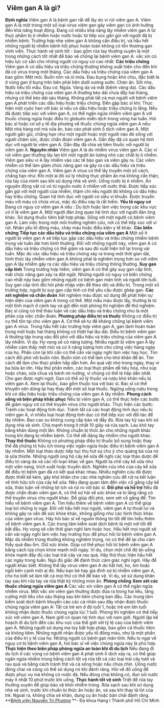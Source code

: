 ## ️ Viêm gan A là gì?

**Định nghĩa**
Viêm gan A là bệnh gan rất dễ lây do vi rút viêm gan A. Viêm gan A là một trong một số loại virus viêm gan gây viêm gan có ảnh hưởng đến khả năng hoạt động.
Đang có nhiều khả năng lây nhiễm viêm gan A từ thực phẩm bị ô nhiễm hoặc nước hoặc từ tiếp xúc gần gũi với người đã bị nhiễm bệnh. Trường hợp nhẹ viêm gan A không cần điều trị, và hầu hết những người bị nhiễm bệnh hồi phục hoàn toàn không có tổn thương gan vĩnh viễn.
Thực hành vệ sinh tốt - bao gồm rửa tay thường xuyên là một trong những cách tốt nhất để bảo vệ chống lại bệnh viêm gan A. vắc xin có hiệu lực có sẵn cho những người có nguy cơ cao nhất.
**Các triệu chứng**
Viêm gan A có dấu hiệu và triệu chứng thường không xuất hiện cho đến khi đã có virus trong một tháng. Các dấu hiệu và triệu chứng của viêm gan A bao gồm:
Mệt mỏi.
Buồn nôn và ói mửa.
Đau bụng hoặc khó chịu, đặc biệt là ở vùng gan ở bụng trên bên phải bên dưới xương sườn.
Chán ăn.
Sốt nhẹ.
Nước tiểu tối mầu.
Đau cơ.
Ngứa.
Vàng da và mắt (bệnh vàng da).
Các dấu hiệu và triệu chứng của viêm gan A thường kéo dài chưa đầy hai tháng, nhưng có thể kéo dài sáu tháng. Không phải tất cả mọi người với bệnh viêm gan A phát triển các dấu hiệu hoặc triệu chứng.
Đến gặp bác sĩ khi:
Thực hiện một cuộc hẹn với bác sĩ nếu có dấu hiệu hoặc triệu chứng lo lắng.
Nếu đã được tiếp xúc với viêm gan A, có thể ngăn ngừa nhiễm viêm gan A với thuốc chủng ngừa hoặc điều trị globulin miễn dịch trong vòng hai tuần. Hỏi bác sĩ hoặc cơ sở y tế địa phương về thuốc chủng ngừa viêm gan A nếu:
Một nhà hàng nơi mà vừa ăn, báo cáo phát sinh ổ dịch viêm gan A.
Một người gần gũi, chẳng hạn như một người hoặc một người nào đó sống với người chăm sóc, được chẩn đoán viêm gan A.
Gần đây đã có quan hệ tình dục với người bị viêm gan A.
Gần đây đã chia sẻ tiêm thuốc với người bị viêm gan A.
**Nguyên nhân**
Viêm gan A là do nhiễm virus viêm gan A. Các vi rút viêm gan thường lây lan khi một người ăn lượng nhỏ các chất bị ô nhiễm. Viêm gan siêu vi A lây nhiễm vào các tế bào gan và viêm gây ra. Các viêm nhiễm có thể làm giảm chức năng gan và gây ra các dấu hiệu và triệu chứng của viêm gan A.
Viêm gan A virus có thể lây truyền một số cách, chẳng hạn như:
Khi một ai đó xử lý những thực phẩm ăn mà không cẩn thận, rửa tay của mình sau khi sử dụng nhà vệ sinh.
Uống nước bị ô nhiễm.
Ăn nguyên động vật có vỏ từ nguồn nước ô nhiễm với nước thải.
Được tiếp xúc gần gũi với một người của nhiễm, thậm chí nếu người đó không có dấu hiệu hay triệu chứng.
Quan hệ tình dục với người có siêu vi khuẩn.
Được truyền máu với máu có chứa virus, mặc dù điều này là rất hiếm.
**Yếu tố nguy cơ**
Đang có nguy cơ viêm gan A nếu :
Du lịch hoặc làm việc trong các khu vực có tỉ lệ viêm gan A.
Một người đàn ông quan hệ tình dục với người đàn ông khác.
Sử dụng thuốc tiêm bất hợp pháp.
Sống với một người có bệnh viêm gan A.
Làm việc trong một môi trường nghiên cứu, nơi có thể tiếp xúc với vi rút.
Nhận yếu tố đông máu, chảy máu hoặc điều kiện y tế khác.
**Các biến chứng**
**Tiếp tục các dấu hiệu và triệu chứng của viêm gan A**
Một số ít người bị viêm gan A sẽ tiếp tục gặp các dấu hiệu và triệu chứng nhiễm bệnh trong vài tuần dài hơn bình thường. Đối với những người này, viêm gan A có dấu hiệu và triệu chứng có thể giảm và sau đó xuất hiện trở lại trong vài tuần. Mặc dù các dấu hiệu và triệu chứng xảy ra trong một thời gian dài, hình thức lây nhiễm viêm gan A không phải là nghiêm trọng hơn so với viêm gan A lây nhiễm gây ra các dấu hiệu và triệu chứng thông thường.
**Suy gan cấp tính**
Trong trường hợp hiếm, viêm gan A có thể gây suy gan cấp tính, mất chức năng gan xảy ra đột ngột. Những người có nguy cơ biến chứng cao nhất này bao gồm những người có bệnh gan mãn tính và người lớn tuổi. Suy gan cấp tính đòi hỏi phải nhập viện để theo dõi và điều trị. Trong một số trường hợp, người bị suy gan cấp tính có thể yêu cầu được ghép gan.
**Các xét nghiệm và chẩn đoán**
Xét nghiệm máu được sử dụng để phát hiện sự hiện diện của viêm gan A trong cơ thể. Một mẫu máu được lấy, thường là từ một tĩnh mạch ở cánh tay và gửi đến một phòng thí nghiệm để thử nghiệm. Bác sĩ cũng có thể thảo luận về các dấu hiệu và triệu chứng như là một phần của việc chẩn đoán.
**Phương pháp điều trị và thuốc**
Không có điều trị cụ thể tồn tại cho viêm gan A. Cơ thể sẽ tự đề kháng chống lại bệnh viêm gan A virus. Trong hầu hết các trường hợp viêm gan A, gan lành hoàn toàn trong một hoặc hai tháng không có thiệt hại lâu dài.
Điều trị bệnh viêm gan A thường tập trung vào đối phó với dấu hiệu và triệu chứng của viêm gan A lây nhiễm. Ví dụ:
Hy vọng sẽ có năng lượng. Nhiều người bị viêm gan A lây nhiễm cảm thấy mệt mỏi và có ít năng lượng hơn cho công việc hàng ngày của họ. Phần còn lại khi cần có thể cần vài ngày nghỉ làm việc hay học.
Tìm cách đối phó với buồn nôn. Buồn nôn có thể làm cho khó khăn để ăn. Tìm cách để làm cho thực phẩm hấp dẫn hơn. Ăn quà vặt nhỏ trong ngày, thay vì ba bữa ăn lớn. Hãy thử phần mềm, các loại thực phẩm dễ tiêu hóa, như súp hoặc cháo, sữa chua và bánh mì nướng, vì chúng có thể là hấp dẫn nhất.
Cho gan được nghỉ ngơi. Gan có thể xử lý thuốc và rượu khó khăn nếu bị viêm gan A. Xem lại thuốc, bao gồm thuốc toa với bác sĩ. Bác sĩ có thể khuyên nên dừng lại hay thay đổi một số loại thuốc. Ngừng uống rượu trong khi có dấu hiệu hoặc triệu chứng của viêm gan A lây nhiễm.
**Phong cách sống và biện pháp khắc phục**
Nếu bị viêm gan A, có thể thực hiện các bước để giảm nguy cơ có thể truyền virus cho người khác. Thực hiện các bước:
Tránh các hoạt động tình dục. Tránh tất cả các hoạt động tình dục nếu bị viêm gan A, vì nhiều loại hoạt động tình dục có thể tiếp xúc với đối tác để lây nhiễm. Bao cao su không cung cấp bảo vệ đầy đủ.
Rửa tay kỹ sau khi sử dụng nhà vệ sinh. Chà mạnh trong ít nhất 10 giây và rửa sạch. Lau khô tay bằng khăn dùng một lần.
Không chuẩn bị thức ăn cho những người khác trong khi đang bị nhiễm bệnh. Có thể dễ dàng lây nhiễm cho người khác.
**Thay thế thuốc**
Không có phương pháp điều trị thuốc bổ sung hoặc thay thế đã chứng tỏ hữu ích trong việc ngăn ngừa hoặc điều trị bệnh viêm gan A lây nhiễm.
Một loại thảo dược tiếp tục thu hút sự chú ý cho quảng bá của nó là sữa thistle. Những người ủng hộ cây kế sữa đề nghị các loại thảo dược để điều trị vàng da và các rối loạn khác về gan. Người ta chế cây kế sữa như một viên nang, trích xuất hoặc truyền dịch.
Nghiên cứu nhỏ của cây kế sữa để điều trị bệnh gan đã có kết quả khác nhau. Nhiều nghiên cứu đã được được thiết kế kém, gây khó khăn cho các nhà nghiên cứu để rút ra kết luận về tính hữu ích của cây kế sữa.
Nếu đang quan tâm đến việc cố gắng cây kế sữa, thảo luận về những lợi ích và rủi ro với bác sĩ.
**Đối phó và hỗ trợ**
Nếu đã được chẩn đoán viêm gan A, có thể sợ hãi về sức khỏe và lo lắng rằng có thể truyền virus cho người khác. Để giúp đối phó, xem xét cố gắng để:
Tìm hiểu về bệnh viêm gan A. Tìm hiểu thêm về bệnh viêm gan A có thể giúp loại bỏ những lo ngại. Đối với hầu hết mọi người, viêm gan A tự thoái lui và không gây ra vấn đề sức khỏe khác, không giống như các hình thức khác của viêm gan virus. Hãy hỏi bác sĩ về nguồn thông tin tốt để tìm hiểu thêm về bệnh viêm gan A. Các trung tâm kiểm soát dịch bệnh là một nơi tốt để bắt đầu.
Hy vọng sẽ cần thời gian nghỉ làm hoặc học. Hầu hết mọi người sẽ cần vài ngày nghỉ làm việc hay trường học để phục hồi từ bệnh viêm gan A. Mặc dù nhiễm trùng thường không nghiêm trọng, nó có thể để lại cho cảm thấy quá đau ốm.
Giữ sức khỏe. Giúp cơ thể phục hồi từ bệnh viêm gan A bằng cách lựa chọn khỏe mạnh mỗi ngày. Ví dụ, chọn một chế độ ăn uống khỏe mạnh đầy đủ các loại trái cây và rau quả. Hãy thử thực hiện hầu hết các ngày trong tuần. Ngủ đủ giấc để đánh thức cảm giác nghỉ ngơi.
Hãy để người khác biết. Không thể lây virus viêm gan A do hắt hơi, ho, ôm hoặc ngồi bên cạnh một ai đó. Nếu bạn bè hay gia đình sợ bị nhiễm viêm gan A, cho họ biết sẽ làm tất cả mọi thứ có thể để bảo vệ. Ví dụ, sẽ sử dụng khăn tay sau khi rửa tay và rửa thật kỹ những món ăn.
**Phòng chống**
**Xem xét các thuốc chủng ngừa viêm gan A**
Các vắc xin viêm gan A có thể ngăn ngừa nhiễm virus. Một vắc xin viêm gan thường được đưa ra trong hai liều, tăng cường một liều cho sáu tháng sau khi tiêm chủng ban đầu. Các trung tâm kiểm soát dịch bệnh khuyến cáo các cá nhân sau đây nhận được thuốc chủng ngừa viêm gan A:
Tất cả trẻ em ở độ tuổi 1, hoặc trẻ em lớn tuổi không nhận được thuốc chủng ngừa lúc 1 tuổi.
Phòng thí nghiệm có thể tiếp xúc với viêm gan A.
Nam giới có quan hệ tình dục với nam giới.
Người lập kế hoạch đi du lịch đến các khu vực của thế giới với tỷ lệ cao của bệnh viêm gan A.
Những người sử dụng ma túy bất hợp pháp, bao gồm cả thuốc tiêm và không tiêm.
Những người nhận được yếu tố đông máu, như là một phần của điều trị y tế của họ.
Những người có bệnh gan mãn tính.
Nếu lo ngại về nguy cơ bị bệnh viêm gan A, hỏi bác sĩ về việc chủng ngừa này là phù hợp.
**Thực hiện theo biện pháp phòng ngừa an toàn khi đi du lịch**
Nếu đang đi du lịch ở các vùng có bệnh viêm gan A phát sinh ổ dịch xảy ra, có thể giúp ngăn ngừa nhiễm trùng bằng cách lột và rửa tất cả các loại trái cây tươi và rau quả và bằng cách tránh thịt và cá sống hoặc nấu chưa chín. Uống nước đóng chai và cũng có thể sử dụng nó khi đánh răng. Hỏi về đồ uống để được phục vụ mà không có nước đá. Nếu đóng chai không có, đun sôi nước máy ít nhất 10 phút trước khi uống.
**Thực hành tốt vệ sinh**
Triệt để rửa tay thường xuyên để giúp bảo vệ khỏi nhiễm trùng. Rửa sạch sau khi sử dụng nhà vệ sinh, trước khi chuẩn bị thức ăn hoặc ăn, và sau khi thay tã lót của trẻ. Ngoài ra, không chia sẻ khăn, dụng cụ ăn hoặc bàn chải đánh răng.
**[Bệnh viện Nguyễn Tri Phương](https://bvnguyentriphuong.com.vn/) **- Đa khoa Hạng I Thành phố Hồ Chí Minh
